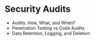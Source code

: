 # Security Audits

* Audits: How, What, and When?
* Penetration Testing vs Code Audits
* Data Retention, Logging, and Deletion
